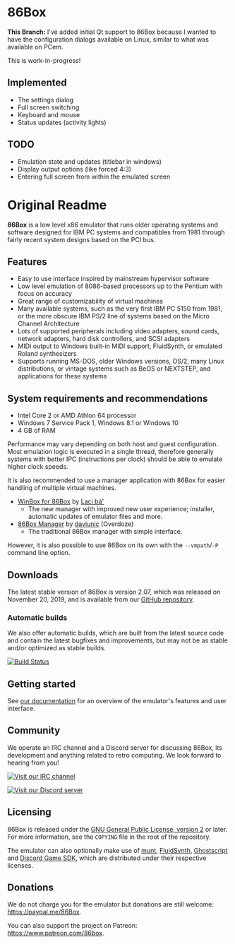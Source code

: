 86Box
=====
**This Branch:** I've added initial Qt support to 86Box because I wanted to
have the configuration dialogs available on Linux, similar to what was
available on PCem.

This is work-in-progress!

Implemented
-----------
* The settings dialog
* Full screen switching
* Keyboard and mouse 
* Status updates (activity lights)

TODO
----
* Emulation state and updates (titlebar in windows)
* Display output options (like forced 4:3)
* Entering full screen from within the emulated screen

Original Readme
===============
**86Box** is a low level x86 emulator that runs older operating systems and software designed for IBM PC systems and compatibles from 1981 through fairly recent system designs based on the PCI bus.

Features
--------
* Easy to use interface inspired by mainstream hypervisor software
* Low level emulation of 8086-based processors up to the Pentium with focus on accuracy
* Great range of customizability of virtual machines
* Many available systems, such as the very first IBM PC 5150 from 1981, or the more obscure IBM PS/2 line of systems based on the Micro Channel Architecture
* Lots of supported peripherals including video adapters, sound cards, network adapters, hard disk controllers, and SCSI adapters
* MIDI output to Windows built-in MIDI support, FluidSynth, or emulated Roland synthesizers
* Supports running MS-DOS, older Windows versions, OS/2, many Linux distributions, or vintage systems such as BeOS or NEXTSTEP, and applications for these systems

System requirements and recommendations
---------------------------------------
* Intel Core 2 or AMD Athlon 64 processor
* Windows 7 Service Pack 1, Windows 8.1 or Windows 10
* 4 GB of RAM

Performance may vary depending on both host and guest configuration. Most emulation logic is executed in a single thread, therefore generally systems with better IPC (instructions per clock) should be able to emulate higher clock speeds.

It is also recommended to use a manager application with 86Box for easier handling of multiple virtual machines.
* [WinBox for 86Box](https://github.com/laciba96/WinBox-for-86Box) by [Laci bá'](https://github.com/laciba96)
  * The new manager with improved new user experience; installer, automatic updates of emulator files and more.
* [86Box Manager](https://github.com/86Box/86BoxManager) by [daviunic](https://github.com/daviunic) (Overdoze)
  * The traditional 86Box manager with simple interface.

However, it is also possible to use 86Box on its own with the `--vmpath`/`-P` command line option.

Downloads
---------
The latest stable version of 86Box is version 2.07, which was released on November 20, 2019, and is available from our [GitHub repository](https://github.com/86Box/86Box/releases/tag/v2.07).

### Automatic builds
We also offer automatic builds, which are built from the latest source code and contain the latest bugfixes and improvements, but may not be as stable and/or optimized as stable builds.

[![Build Status](http://ci.86box.net/job/86Box/badge/icon)](http://ci.86box.net/job/86Box)

Getting started
---------------
See [our documentation](https://86box.readthedocs.io/en/latest/index.html) for an overview of the emulator's features and user interface.

Community
---------
We operate an IRC channel and a Discord server for discussing 86Box, its development and anything related to retro computing. We look forward to hearing from you!

[![Visit our IRC channel](https://kiwiirc.com/buttons/irc.ringoflightning.net/86Box.png)](https://kiwiirc.com/client/irc.ringoflightning.net/?nick=86box|?#86Box)

[![Visit our Discord server](https://discordapp.com/api/guilds/262614059009048590/embed.png)](https://discord.gg/QXK9XTv)

Licensing
---------
86Box is released under the [GNU General Public License, version 2](https://www.gnu.org/licenses/old-licenses/gpl-2.0.html) or later. For more information, see the `COPYING` file in the root of the repository.

The emulator can also optionally make use of [munt](https://github.com/munt/munt), [FluidSynth](https://www.fluidsynth.org/), [Ghostscript](https://www.ghostscript.com/) and [Discord Game SDK](https://discord.com/developers/docs/game-sdk/sdk-starter-guide), which are distributed under their respective licenses.

Donations
---------
We do not charge you for the emulator but donations are still welcome:
https://paypal.me/86Box.

You can also support the project on Patreon:
https://www.patreon.com/86box.
